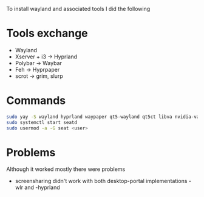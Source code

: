 To install wayland and associated tools I did the following

# Tools exchange
- Wayland
- Xserver + i3 -> Hyprland
- Polybar -> Waybar
- Feh -> Hyprpaper
- scrot -> grim, slurp

# Commands
```bash
sudo yay -S wayland hyprland waypaper qt5-wayland qt5ct libva nvidia-vaapi-driver-git waybar-hyprland-git pipewire wireplumber qt6-wayland xdg-desktop-portal-wlr
sudo systemctl start seatd
sudo usermod -a -G seat <user>
```

# Problems
Although it worked mostly there were problems

- screensharing didn't work with both desktop-portal implementations -wlr and -hyprland
